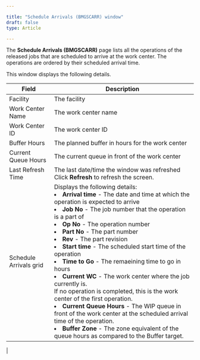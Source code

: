 ```yaml
---

title: "Schedule Arrivals (BMGSCARR) window"
draft: false
type: Article

---
```


The **Schedule Arrivals (BMGSCARR)** page lists all the operations of the released jobs that are scheduled to arrive at the work center. The operations are ordered by their scheduled arrival time.

This window displays the following details.

| Field                  | Description                                                                                                                                                                 |
|------------------------|-------------------------------------------------------------------------|
| Facility               | The facility                                                                                                                                                                                                                  |
| Work Center Name       | The work center name                                                                                                                                                                                                          |
| Work Center ID         | The work center ID                                                                                                                                                          |
| Buffer Hours           | The planned buffer in hours for the work center                                                                                                                                                                               |
| Current Queue Hours    | The current queue in front of the work center                                                                                                                                                                                 |
| Last Refresh Time      | The last date/time the window was refreshed Click **Refresh** to refresh the screen.                                                                                                                                                                                            |
| Schedule Arrivals grid | Displays the following details: <br> <li>**Arrival time** \- The date and time at which the operation is expected to arrive <br> <li>**Job No** \-  The job number that the operation is a part of <br><li>**Op No** \- The operation number <br><li>**Part No** \- The part number <br><li>**Rev** \- The part revision <br><li>**Start time** \- The scheduled start time of the operation <br><li>**Time to Go** \- The remaeining time to go in hours <br><li>**Current WC** \- The work center where the job currently is.  <br> If no operation is completed, this is the work center of the first operation. <br><li>**Current Queue Hours** \- The WIP queue in front of the work center at the scheduled arrival time of the operation. <br><li>**Buffer Zone** \- The zone equivalent of the queue hours as compared to the Buffer target. |
|


